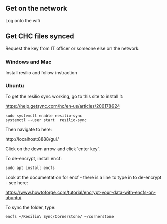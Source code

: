 
## Get on the network

Log onto the wifi

## Get CHC files synced

Request the key from IT officer or someone else on the network.

### Windows and Mac

Install resilio and follow instraction

### Ubuntu

To get the resilio sync working, go to this site to install it:

https://help.getsync.com/hc/en-us/articles/206178924

```
sudo systemctl enable resilio-sync
systemctl --user start  resilio-sync
```

Then navigate to here:

http://localhost:8888/gui/

Click on the down arrow and click 'enter key'.

To de-encrypt, install encf:

```
sudo apt install encfs  
```

Look at the documentation for encf - there is a line to type in to de-encrypt - see here:

https://www.howtoforge.com/tutorial/encrypt-your-data-with-encfs-on-ubuntu/

To sync the folder, type:

```
encfs ~/Resilio\ Sync/Cornerstone/ ~/cornerstone 
```



